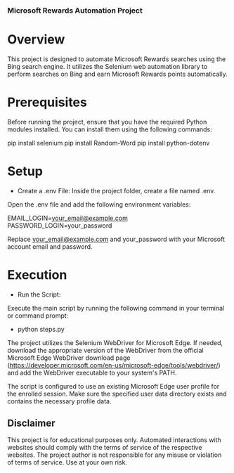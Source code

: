 ### Microsoft Rewards Automation Project
# Overview
This project is designed to automate Microsoft Rewards searches using the Bing search engine. It utilizes the Selenium web automation library to perform searches on Bing and earn Microsoft Rewards points automatically.

# Prerequisites
Before running the project, ensure that you have the required Python modules installed. You can install them using the following commands:

pip install selenium
pip install Random-Word
pip install python-dotenv

# Setup
* Create a .env File:
Inside the project folder, create a file named .env.

Open the .env file and add the following environment variables:

EMAIL_LOGIN=your_email@example.com
PASSWORD_LOGIN=your_password

Replace your_email@example.com and your_password with your Microsoft account email and password.

# Execution
* Run the Script:

Execute the main script by running the following command in your terminal or command prompt:

- python steps.py

The project utilizes the Selenium WebDriver for Microsoft Edge. If needed, download the appropriate version of the WebDriver from the official Microsoft Edge WebDriver download page (https://developer.microsoft.com/en-us/microsoft-edge/tools/webdriver/) and add the WebDriver executable to your system's PATH.

The script is configured to use an existing Microsoft Edge user profile for the enrolled session. Make sure the specified user data directory exists and contains the necessary profile data.

## Disclaimer
This project is for educational purposes only. Automated interactions with websites should comply with the terms of service of the respective websites. The project author is not responsible for any misuse or violation of terms of service. Use at your own risk.
